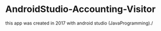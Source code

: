 # AndroidStudio-Accounting-Visitor
this app was created in 2017 with android studio (JavaProgramming)./
